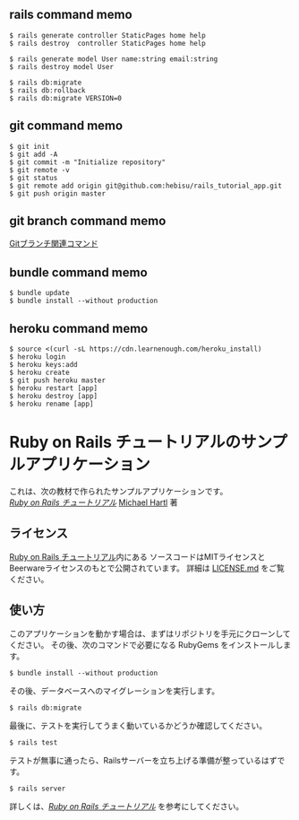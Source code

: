 ## rails command memo
```
$ rails generate controller StaticPages home help
$ rails destroy  controller StaticPages home help

$ rails generate model User name:string email:string
$ rails destroy model User

$ rails db:migrate
$ rails db:rollback
$ rails db:migrate VERSION=0
```
## git command memo
```
$ git init
$ git add -A
$ git commit -m "Initialize repository"
$ git remote -v
$ git status
$ git remote add origin git@github.com:hebisu/rails_tutorial_app.git
$ git push origin master
```
## git branch command memo
[Gitブランチ関連コマンド](https://qiita.com/ayakix/items/55dc4a324a49ff200c2d)

## bundle command memo
```
$ bundle update
$ bundle install --without production
```
## heroku command memo
```
$ source <(curl -sL https://cdn.learnenough.com/heroku_install)
$ heroku login
$ heroku keys:add
$ heroku create
$ git push heroku master
$ heroku restart [app]
$ heroku destroy [app]
$ heroku rename [app]
```

# Ruby on Rails チュートリアルのサンプルアプリケーション

これは、次の教材で作られたサンプルアプリケーションです。   
[*Ruby on Rails チュートリアル*](https://railstutorial.jp/)
[Michael Hartl](http://www.michaelhartl.com/) 著

## ライセンス

[Ruby on Rails チュートリアル](https://railstutorial.jp/)内にある
ソースコードはMITライセンスとBeerwareライセンスのもとで公開されています。
詳細は [LICENSE.md](LICENSE.md) をご覧ください。

## 使い方

このアプリケーションを動かす場合は、まずはリポジトリを手元にクローンしてください。
その後、次のコマンドで必要になる RubyGems をインストールします。

```
$ bundle install --without production
```

その後、データベースへのマイグレーションを実行します。

```
$ rails db:migrate
```

最後に、テストを実行してうまく動いているかどうか確認してください。

```
$ rails test
```

テストが無事に通ったら、Railsサーバーを立ち上げる準備が整っているはずです。

```
$ rails server
```

詳しくは、[*Ruby on Rails チュートリアル*](https://railstutorial.jp/)
を参考にしてください。